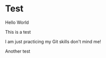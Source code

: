 # Test






Hello World


This is a test

I am just practicing my Git skills don't mind me!

Another test
